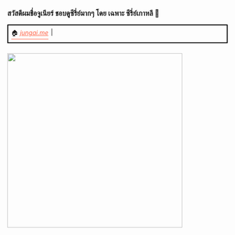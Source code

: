 ### สวัสดีผมชื่อจูเนียร์ ชอบดูซีรี่ย์มากๆ โดย เฉพาะ ซีรี่ย์เกาหลี 👋

<ul style="display: flex; list-style-type:none; padding: .5em; border: 2px solid  black">
    <li style="margin-right: .4em; border-bottom: 1px solid tomato">
        <span>🏠</span>
        <a style="color:tomato; font-style: italic;" href="https://www.jungai.me/" target="_blank">jungai.me</a>
    </li>
    |
</ul>

### <img src="https://media3.giphy.com/media/l3fZBHqfuBw1mmDGE/giphy.gif" width="400">
